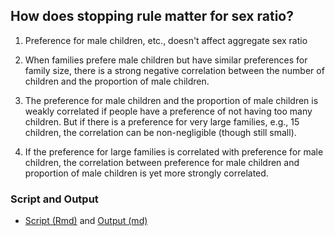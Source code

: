 ## How does stopping rule matter for sex ratio?

1. Preference for male children, etc., doesn't affect aggregate sex ratio

2. When families prefere male children but have similar preferences for family size, there is a strong negative correlation between the number of children and the proportion of male children.

3. The preference for male children and the proportion of male children is weakly correlated if people have a preference of not having too many children. But if there is a preference for very large families, e.g., 15 children, the correlation can be non-negligible (though still small). 

4. If the preference for large families is correlated with preference for male children, the correlation between preference for male children and proportion of male children is yet more strongly correlated.


### Script and Output

* [Script (Rmd)](prop_men.Rmd) and [Output (md)](prop_men.md)